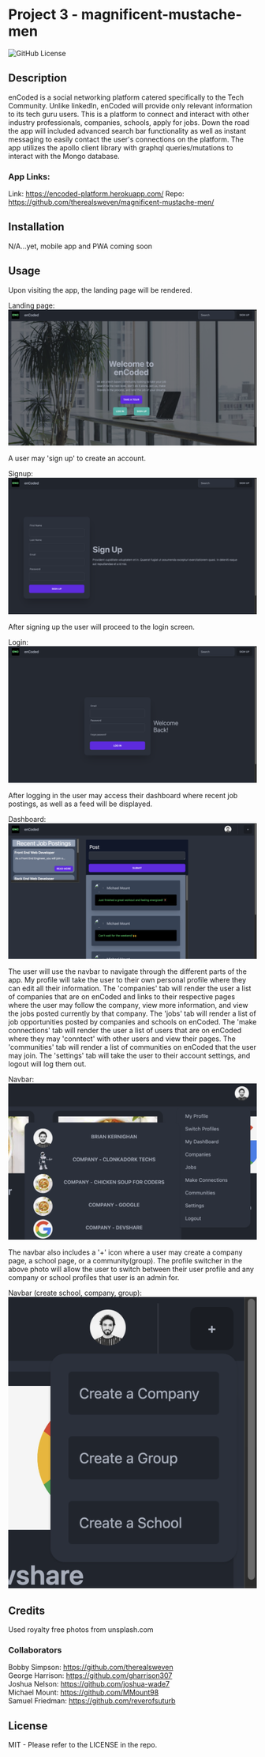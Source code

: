 # Project 3 - magnificent-mustache-men

![GitHub License](https://img.shields.io/badge/License-MIT-blue)

## Description

enCoded is a social networking platform catered specifically to the Tech Community. Unlike linkedIn, enCoded will provide only relevant information to its tech guru users. This is a platform to connect and interact with other industry professionals, companies, schools, apply for jobs. Down the road the app will included advanced search bar functionality as well as instant messaging to easily contact the user's connections on the platform. The app utilizes the apollo client library with graphql queries/mutations to interact with the Mongo database.

### App Links:

Link: https://encoded-platform.herokuapp.com/
Repo: https://github.com/therealsweven/magnificent-mustache-men/

## Installation

N/A...yet, mobile app and PWA coming soon

## Usage

Upon visiting the app, the landing page will be rendered.

Landing page:
![landing page](screenshots/LandingPage.png)

A user may 'sign up' to create an account.

Signup:
![signup](screenshots/SignUp.png)

After signing up the user will proceed to the login screen.

Login:
![login](screenshots/login.png)

After logging in the user may access their dashboard where recent job postings, as well as a feed will be displayed.

Dashboard:
![dashboard](screenshots/dashboard.png)

The user will use the navbar to navigate through the different parts of the app. My profile will take the user to their own personal profile where they can edit all their information. The 'companies' tab will render the user a list of companies that are on enCoded and links to their respective pages where the user may follow the company, view more information, and view the jobs posted currently by that company. The 'jobs' tab will render a list of job opportunities posted by companies and schools on enCoded. The 'make connections' tab will render the user a list of users that are on enCoded where they may 'conntect' with other users and view their pages. The 'communities' tab will render a list of communities on enCoded that the user may join. The 'settings' tab will take the user to their account settings, and logout will log them out.

Navbar:
![login](screenshots/navbar.png)

The navbar also includes a '+' icon where a user may create a company page, a school page, or a community(group). The profile switcher in the above photo will allow the user to switch between their user profile and any company or school profiles that user is an admin for.

Navbar (create school, company, group):
![login](screenshots/createButton.png)

## Credits

Used royalty free photos from unsplash.com

### Collaborators

Bobby Simpson: https://github.com/therealsweven <br>
George Harrison: https://github.com/gharrison307<br>
Joshua Nelson: https://github.com/joshua-wade7 <br>
Michael Mount: https://github.com/MMount98 <br>
Samuel Friedman: https://github.com/reverofsuturb <br>

## License

MIT - Please refer to the LICENSE in the repo.
